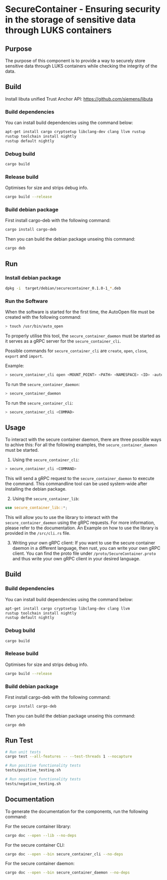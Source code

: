# SecureContainer - Ensuring security in the storage of sensitive data through LUKS containers

## Purpose

The purpose of this component is to provide a way to securely store sensitive data through LUKS containers while checking the integrity of the data.

## Build

Install libuta unified Trust Anchor API: 
https://github.com/siemens/libuta

### Build dependencies

You can install build dependencies using the command below:

```bash
apt-get install cargo cryptsetup libclang-dev clang llvm rustup 
rustup toolchain install nightly
rustup default nightly
```

### Debug build 

```bash
cargo build
```

### Release build 

Optimises for size and strips debug info.

```bash
cargo build --release
```

### Build debian package

First install cargo-deb with the following command:

```bash
cargo install cargo-deb

```
Then you can build the debian package unseing this command:
```bash
cargo deb
```


## Run

### Install debian package

```bash
dpkg -i  target/debian/securecontainer_0.1.0-1_*.deb
```

### Run the Software

When the software is started for the first time, the AutoOpen file must be created with the following command: 

```bash
> touch /usr/bin/auto_open
```


To properly utilise this tool, the `secure_container_daemon` must be started as it serves as a gRPC server for the `secure_container_cli`.

Possible commands for `secure_container_cli` are `create`, `open`, `close`, `export` and `import`.

Example: 
```bash
> secure_container_cli open <MOUNT_POINT> <PATH> <NAMESPACE> <ID> -auto_open
```


To run the `secure_container_daemon`:

```bash
> secure_container_daemon
```

To run the `secure_container_cli`:

```bash
> secure_container_cli <COMMAD>
```



## Usage
To interact with the secure container daemon, there are three possible ways to achive this:
For all the following examples, the `secure_container_daemon` must be started.

1) Using the `secure_container_cli`:
```bash
> secure_container_cli <COMMAND>
```
This will send a gRPC request to the `secure_container_daemon` to execute the command.
This commandline tool can be used system-wide after installing the debian package.

2) Using the `secure_container_lib`:
```rust
use secure_container_lib::*;
```
This will allow you to use the library to interact with the `secure_container_daemon` using the gRPC requests.
For more information, please refer to the documentation.
An Example on how to use the library is provided in the `/src/cli.rs` file.

3) Writing your own gRPC client:
If you want to use the secure container daemon in a different language, then rust, you can write your own gRPC client.
You can find the proto file under `/proto/SecureContainer.proto`
   and thus write your own gRPC client in your desired language.


## Build


### Build dependencies

You can install build dependencies using the command below:

```bash
apt-get install cargo cryptsetup libclang-dev clang llvm
rustup toolchain install nightly
rustup default nightly
```

### Debug build 

```bash
cargo build
```

### Release build 

Optimises for size and strips debug info.

```bash
cargo build --release
```

### Build debian package

First install cargo-deb with the following command:

```bash
cargo install cargo-deb

```
Then you can build the debian package unseing this command:
```bash
cargo deb
```



## Run Test

```bash
# Run unit tests
cargo test --all-features -- --test-threads 1 --nocapture

# Run positive functionality tests
tests/positive_testing.sh

# Run negative functionality tests
tests/negative_testing.sh
```

## Documentation
To generate the documentation for the components, run the following command:

For the secure container library:
```bash
cargo doc --open --lib --no-deps
```

For the secure container CLI:
```bash
cargo doc --open --bin secure_container_cli --no-deps
```

For the secure container daemon:
```bash
cargo doc --open --bin secure_container_daemon --no-deps
```
